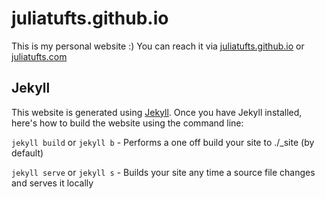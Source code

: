 # juliatufts.github.io

This is my personal website :)
You can reach it via [juliatufts.github.io](https://juliatufts.github.io) or [juliatufts.com](http://www.juliatufts.com)

## Jekyll

This website is generated using [Jekyll](https://jekyllrb.com/). Once you have Jekyll installed, here's how to build the website using the command line:

`jekyll build` or `jekyll b` - Performs a one off build your site to ./_site (by default)

`jekyll serve` or `jekyll s` - Builds your site any time a source file changes and serves it locally



